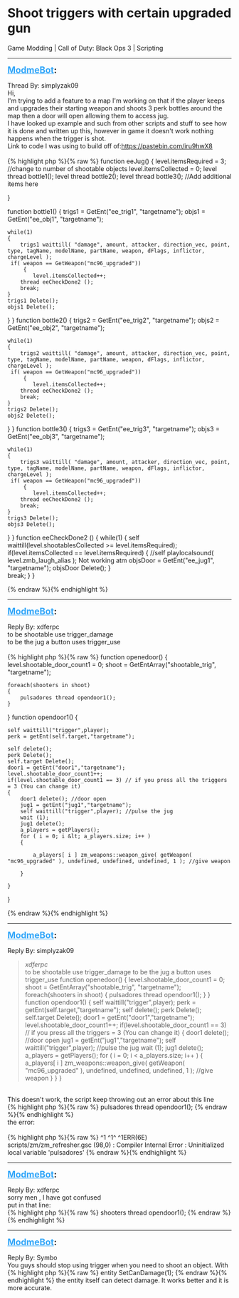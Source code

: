 # Shoot triggers with certain upgraded gun
Game Modding | Call of Duty: Black Ops 3 | Scripting

---
<strong style="font-size: 1.4em;"><span style="text-decoration: underline;text-decoration-color: #34a7f9;"><span style="color:#34a7f9;">ModmeBot</span></span>:</strong>

<p>Thread By: simplyzak09<br />Hi,<br />I&#39;m trying to add a feature to a map I&#39;m working on that if the player keeps and upgrades their starting weapon and shoots 3 perk bottles around the map then a door will open allowing them to access jug.<br />I have looked up example and such from other scripts and stuff to see how it is done and written up this, however in game it doesn&#39;t work nothing happens when the trigger is shot.<br />Link to code I was using to build off of:<a href="https://pastebin.com/iru9hwX8">https://pastebin.com/iru9hwX8</a><br /> <br />{% highlight php %}{% raw %}
function eeJug()
{
    level.itemsRequired = 3; //change to number of shootable objects
    level.itemsCollected = 0;
    level thread bottle1();
    level thread bottle2();
    level thread bottle3();
    //Add additional items here
	
}
 
function bottle1()
{
    trigs1 = GetEnt("ee_trig1", "targetname");
    objs1 = GetEnt("ee_obj1", "targetname");
    
    while(1)
    {
        trigs1 waittill( "damage", amount, attacker, direction_vec, point, type, tagName, modelName, partName, weapon, dFlags, inflictor, chargeLevel );
     if( weapon == GetWeapon("mc96_upgraded"))
		 {
			level.itemsCollected++;
        thread eeCheckDone2 ();
        break;
    }
    trigs1 Delete();
    objs1 Delete();
	
}
}
function bottle2()
{
    trigs2 = GetEnt("ee_trig2", "targetname");
    objs2 = GetEnt("ee_obj2", "targetname");
    
    while(1)
    {
        trigs2 waittill( "damage", amount, attacker, direction_vec, point, type, tagName, modelName, partName, weapon, dFlags, inflictor, chargeLevel );
     if( weapon == GetWeapon("mc96_upgraded"))
		 {
			level.itemsCollected++;
        thread eeCheckDone2 ();
        break;
    }
    trigs2 Delete();
    objs2 Delete();
	
}
} 
function bottle3()
{
    trigs3 = GetEnt("ee_trig3", "targetname");
    objs3 = GetEnt("ee_obj3", "targetname");
    
    while(1)
    {
        trigs3 waittill( "damage", amount, attacker, direction_vec, point, type, tagName, modelName, partName, weapon, dFlags, inflictor, chargeLevel );
     if( weapon == GetWeapon("mc96_upgraded"))
		 {
			level.itemsCollected++;
        thread eeCheckDone2 ();
        break;
    }
    trigs3 Delete();
    objs3 Delete();
	
}
}
function eeCheckDone2 ()
{
    while(1)
    {
        self waittill(level.shootablesCollected &gt;= level.itemsRequired);
        if(level.itemsCollected == level.itemsRequired)
        {
            //self playlocalsound( level.zmb_laugh_alias ); Not working atm
            objsDoor = GetEnt("ee_jug1", "targetname");
            objsDoor Delete();
      }    
        break;
	}
}	

{% endraw %}{% endhighlight %}
</p>

---
<strong style="font-size: 1.4em;"><span style="text-decoration: underline;text-decoration-color: #34a7f9;"><span style="color:#34a7f9;">ModmeBot</span></span>:</strong>

<p>Reply By: xdferpc<br />to be shootable use trigger_damage<br />to be the jug a button uses trigger_use<br /> <br />{% highlight php %}{% raw %}
function openedoor()
{
    level.shootable_door_count1 = 0;
    shoot = GetEntArray("shootable_trig", "targetname");
	
	foreach(shooters in shoot)
	{
	    pulsadores thread opendoor1();
	}
}
function opendoor1()
{
    
    self waittill("trigger",player);
	perk = getEnt(self.target,"targetname");
	
	self delete();
	perk Delete();
	self.target Delete();
	door1 = getEnt("door1","targetname");
	level.shootable_door_count1++;
	if(level.shootable_door_count1 == 3) // if you press all the triggers = 3 (You can change it)
	{
	    door1 delete(); //door open
		jug1 = getEnt("jug1","targetname"); 
		self waittill("trigger",player); //pulse the jug
	    wait (1);
	    jug1 delete();
		a_players = getPlayers(); 
		for ( i = 0; i &lt; a_players.size; i++ )
		{
			
			a_players[ i ] zm_weapons::weapon_give( getWeapon( "mc96_upgraded" ), undefined, undefined, undefined, 1 ); //give weapon
	
		}
	    
	}
}

{% endraw %}{% endhighlight %}
</p>

---
<strong style="font-size: 1.4em;"><span style="text-decoration: underline;text-decoration-color: #34a7f9;"><span style="color:#34a7f9;">ModmeBot</span></span>:</strong>

<p>Reply By: simplyzak09<br /><blockquote><em>xdferpc</em><br />to be shootable use trigger_damage to be the jug a button uses trigger_use   function openedoor() { level.shootable_door_count1 = 0; shoot = GetEntArray(&quot;shootable_trig&quot;, &quot;targetname&quot;); foreach(shooters in shoot) { pulsadores thread opendoor1(); } } function opendoor1() { self waittill(&quot;trigger&quot;,player); perk = getEnt(self.target,&quot;targetname&quot;); self delete(); perk Delete(); self.target Delete(); door1 = getEnt(&quot;door1&quot;,&quot;targetname&quot;); level.shootable_door_count1++; if(level.shootable_door_count1 == 3) // if you press all the triggers = 3 (You can change it) { door1 delete(); //door open jug1 = getEnt(&quot;jug1&quot;,&quot;targetname&quot;); self waittill(&quot;trigger&quot;,player); //pulse the jug wait (1); jug1 delete(); a_players = getPlayers(); for ( i = 0; i &lt; a_players.size; i++ ) { a_players[ i ] zm_weapons::weapon_give( getWeapon( &quot;mc96_upgraded&quot; ), undefined, undefined, undefined, 1 ); //give weapon } } }</blockquote><br /> This doesn&#39;t work, the script keep throwing out an error about this line<br />{% highlight php %}{% raw %}
pulsadores thread opendoor1();
{% endraw %}{% endhighlight %}
 <br />the error:<br /> <br />{% highlight php %}{% raw %}
^1
^1^
^1ERR(6E) scripts/zm/zm_refresher.gsc (98,0)  : Compiler Internal Error :  Uninitialized local variable &#39;pulsadores&#39;
{% endraw %}{% endhighlight %}
</p>

---
<strong style="font-size: 1.4em;"><span style="text-decoration: underline;text-decoration-color: #34a7f9;"><span style="color:#34a7f9;">ModmeBot</span></span>:</strong>

<p>Reply By: xdferpc<br />sorry men , I have got confused<br />put in that line:<br />{% highlight php %}{% raw %}
shooters thread opendoor1();
{% endraw %}{% endhighlight %}
</p>

---
<strong style="font-size: 1.4em;"><span style="text-decoration: underline;text-decoration-color: #34a7f9;"><span style="color:#34a7f9;">ModmeBot</span></span>:</strong>

<p>Reply By: Symbo<br />You guys should stop using trigger when you need to shoot an object. With <br />{% highlight php %}{% raw %}
entity SetCanDamage(1);
{% endraw %}{% endhighlight %}
the entity itself can detect damage. It works better and it is more accurate.</p>
